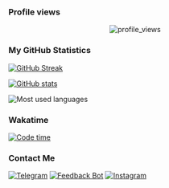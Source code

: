 ### Profile views

<div align="center">
  <img src="https://count.getloli.com/get/@kamolgks" alt="profile_views">
</div>

### My GitHub Statistics
[![GitHub Streak](https://github-readme-streak-stats.herokuapp.com?user=kamolgks&theme=dracula&mode=weekly)](https://git.io/streak-stats)

[![GitHub stats](https://github-readme-stats.vercel.app/api?username=kamolgks&count_private=true&show_icons=true&theme=dracula&border_radius=10&hide_border=true&hide_title=true)](https://github.com/anuraghazra/github-readme-stats)

![Most used languages](https://github-readme-stats.vercel.app/api/top-langs/?username=kamolgks&show_icons=true&theme=dracula&langs_count=5)

### Wakatime
[![Code time](https://github-readme-stats.vercel.app/api/wakatime?username=kamolgks&show_icons=true&theme=dracula&border_radius=10&hide_border=true&hide_title=true&langs_count=5)](https://github.com/anuraghazra/github-readme-stats)

### Contact Me
[![Telegram](https://img.shields.io/badge/Telegram-Kamolgks-blue?logo=telegram)](https://t.me/kamolgks)
[![Feedback Bot](https://img.shields.io/badge/Telegram-feedback_bot-blue?logo=telegram)](https://t.me/fkamolgks_bot)
[![Instagram](https://img.shields.io/badge/Instagram-Kamolgks-pink?logo=instagram)](https://instagram.com/kamolgks)
